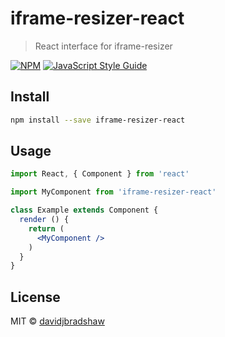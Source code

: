 # iframe-resizer-react

> React interface for iframe-resizer

[![NPM](https://img.shields.io/npm/v/iframe-resizer-react.svg)](https://www.npmjs.com/package/iframe-resizer-react) [![JavaScript Style Guide](https://img.shields.io/badge/code_style-standard-brightgreen.svg)](https://standardjs.com)

## Install

```bash
npm install --save iframe-resizer-react
```

## Usage

```jsx
import React, { Component } from 'react'

import MyComponent from 'iframe-resizer-react'

class Example extends Component {
  render () {
    return (
      <MyComponent />
    )
  }
}
```

## License

MIT © [davidjbradshaw](https://github.com/davidjbradshaw)
